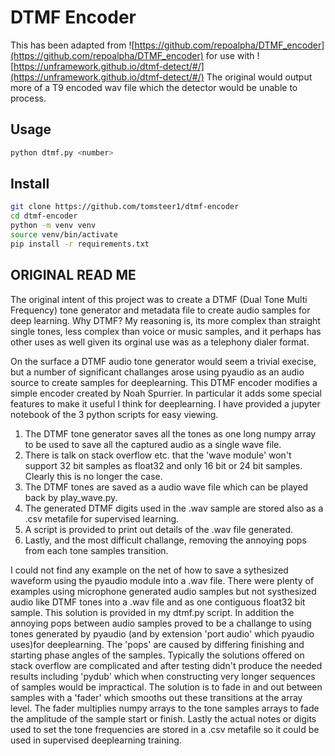 # DTMF Encoder
This has been adapted from ![https://github.com/repoalpha/DTMF_encoder](https://github.com/repoalpha/DTMF_encoder) for use with ![https://unframework.github.io/dtmf-detect/#/](https://unframework.github.io/dtmf-detect/#/)
The original would output more of a T9 encoded wav file which the detector would be unable to process.
## Usage
```bash
python dtmf.py <number>
```
## Install
```bash
git clone https://github.com/tomsteer1/dtmf-encoder
cd dtmf-encoder
python -m venv venv
source venv/bin/activate
pip install -r requirements.txt
```

## ORIGINAL READ ME

The original intent of this project was to create a DTMF (Dual Tone Multi Frequency) tone generator and metadata file to create audio samples for deep learning. Why DTMF? My reasoning is, its more complex than straight single tones, less complex than voice or music samples, and it perhaps has other uses as well given its orginal use was as a telephony dialer format.

On the surface a DTMF audio tone generator would seem a trivial execise, but a number of significant challanges arose using pyaudio as an audio source to create samples for deeplearning. This DTMF encoder modifies a simple encoder created by Noah Spurrier. In particular it adds some special features to make it useful I think for deeplearning. I have provided a jupyter notebook of the 3 python scripts for easy viewing.

1. The DTMF tone generator saves all the tones as one long numpy array to be used to save all the captured audio as a single wave file.
2. There is talk on stack overflow etc. that the 'wave module' won't support 32 bit samples as float32 and only 16 bit or 24 bit samples. Clearly this is no longer the case.
3. The DTMF tones are saved as a audio wave file which can be played back by play_wave.py.
4. The generated DTMF digits used in the .wav sample are stored also as a .csv metafile for supervised learning.
5. A script is provided to print out details of the .wav file generated.
6. Lastly, and the most difficult challange, removing the annoying pops from each tone samples transition.

I could not find any example on the net of how to save a sythesized waveform using the pyaudio module into a .wav file. There were plenty of examples using microphone generated audio samples but not systhesized audio like DTMF tones into a .wav file and as one contiguous float32 bit sample. This solution is provided in my dtmf.py script. In addition the annoying pops between audio samples proved to be a challange to using tones generated by pyaudio (and by extension 'port audio' which pyaudio uses)for deeplearning. The 'pops' are caused by differing finishing and starting phase angles of the samples. Typically the solutions offered on stack overflow are complicated and after testing didn't produce the needed results including 'pydub' which when constructing very longer sequences of samples would be impractical. The solution is to fade in and out between samples with a 'fader' which smooths out these transitions at the array level. The fader multiplies numpy arrays to the tone samples arrays to fade the amplitude of the sample start or finish. Lastly the actual notes or digits used to set the tone frequencies are stored in a .csv metafile so it could be used in supervised deeplearning training.

